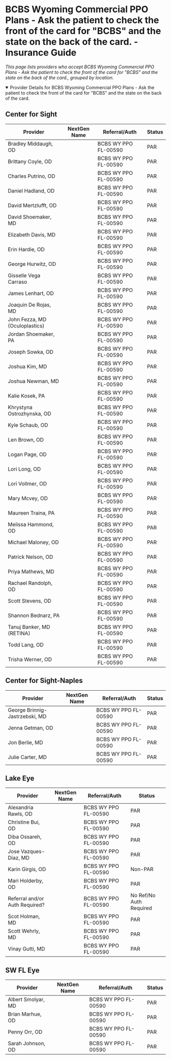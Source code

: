 # BCBS Wyoming Commercial PPO Plans - Ask the patient to check the front of the card for "BCBS" and the state on the back of the card. - Insurance Guide

*This page lists providers who accept BCBS Wyoming Commercial PPO Plans - Ask the patient to check the front of the card for "BCBS" and the state on the back of the card., grouped by location.*

<details open><summary>Provider Details for BCBS Wyoming Commercial PPO Plans - Ask the patient to check the front of the card for "BCBS" and the state on the back of the card.</summary>

## Center for Sight

| Provider | NextGen Name | Referral/Auth | Status |
|----------|-------------|--------------|--------|
| Bradley Middaugh, OD |  | BCBS WY PPO FL-00590 | PAR |
| Brittany Coyle, OD |  | BCBS WY PPO FL-00590 | PAR |
| Charles Putrino, OD |  | BCBS WY PPO FL-00590 | PAR |
| Daniel Hadland, OD |  | BCBS WY PPO FL-00590 | PAR |
| David Mertzlufft, OD |  | BCBS WY PPO FL-00590 | PAR |
| David Shoemaker, MD |  | BCBS WY PPO FL-00590 | PAR |
| Elizabeth Davis, MD |  | BCBS WY PPO FL-00590 | PAR |
| Erin Hardie, OD |  | BCBS WY PPO FL-00590 | PAR |
| George Hurwitz, OD |  | BCBS WY PPO FL-00590 | PAR |
| Gisselle Vega Carraso |  | BCBS WY PPO FL-00590 | PAR |
| James Lenhart, OD |  | BCBS WY PPO FL-00590 | PAR |
| Joaquin De Rojas, MD |  | BCBS WY PPO FL-00590 | PAR |
| John Fezza, MD (Oculoplastics) |  | BCBS WY PPO FL-00590 | PAR |
| Jordan Shoemaker, PA |  | BCBS WY PPO FL-00590 | PAR |
| Joseph Sowka, OD |  | BCBS WY PPO FL-00590 | PAR |
| Joshua Kim, MD |  | BCBS WY PPO FL-00590 | PAR |
| Joshua Newman, MD |  | BCBS WY PPO FL-00590 | PAR |
| Kalie Kosek, PA |  | BCBS WY PPO FL-00590 | PAR |
| Khrystyna Ostrozhynska, OD |  | BCBS WY PPO FL-00590 | PAR |
| Kyle Schaub, OD |  | BCBS WY PPO FL-00590 | PAR |
| Len Brown, OD |  | BCBS WY PPO FL-00590 | PAR |
| Logan Page, OD |  | BCBS WY PPO FL-00590 | PAR |
| Lori Long, OD |  | BCBS WY PPO FL-00590 | PAR |
| Lori Vollmer, OD |  | BCBS WY PPO FL-00590 | PAR |
| Mary Mcvey, OD |  | BCBS WY PPO FL-00590 | PAR |
| Maureen Traina, PA |  | BCBS WY PPO FL-00590 | PAR |
| Melissa Hammond, OD |  | BCBS WY PPO FL-00590 | PAR |
| Michael Maloney, OD |  | BCBS WY PPO FL-00590 | PAR |
| Patrick Nelson, OD |  | BCBS WY PPO FL-00590 | PAR |
| Priya Mathews, MD |  | BCBS WY PPO FL-00590 | PAR |
| Rachael Randolph, OD |  | BCBS WY PPO FL-00590 | PAR |
| Scott Stevens, OD |  | BCBS WY PPO FL-00590 | PAR |
| Shannon Bednarz, PA |  | BCBS WY PPO FL-00590 | PAR |
| Tanuj Banker, MD (RETINA) |  | BCBS WY PPO FL-00590 | PAR |
| Todd Lang, OD |  | BCBS WY PPO FL-00590 | PAR |
| Trisha Werner, OD |  | BCBS WY PPO FL-00590 | PAR |

## Center for Sight-Naples

| Provider | NextGen Name | Referral/Auth | Status |
|----------|-------------|--------------|--------|
| George Brinnig-Jastrzebski, MD |  | BCBS WY PPO FL-00590 | PAR |
| Jenna Getman, OD |  | BCBS WY PPO FL-00590 | PAR |
| Jon Berlie, MD |  | BCBS WY PPO FL-00590 | PAR |
| Julie Carter, MD |  | BCBS WY PPO FL-00590 | PAR |

## Lake Eye 

| Provider | NextGen Name | Referral/Auth | Status |
|----------|-------------|--------------|--------|
| Alexandria Rawls, OD |  | BCBS WY PPO FL-00590 | PAR |
| Christine Bui, OD |  | BCBS WY PPO FL-00590 | PAR |
| Diba Ossareh, OD |  | BCBS WY PPO FL-00590 | PAR |
| Jose Vazques-Diaz, MD |  | BCBS WY PPO FL-00590 | PAR |
| Karin Girgis, OD |  | BCBS WY PPO FL-00590 | Non-PAR |
| Mari Holderby, OD |  | BCBS WY PPO FL-00590 | PAR |
| Referral and/or Auth Required? |  | BCBS WY PPO FL-00590 | No Ref/No Auth Required |
| Scot Holman, MD |  | BCBS WY PPO FL-00590 | PAR |
| Scott Wehrly, MD |  | BCBS WY PPO FL-00590 | PAR |
| Vinay Gutti, MD |  | BCBS WY PPO FL-00590 | PAR |

## SW FL Eye

| Provider | NextGen Name | Referral/Auth | Status |
|----------|-------------|--------------|--------|
| Albert Smolyar, MD |  | BCBS WY PPO FL-00590 | PAR |
| Brian Marhue, OD |  | BCBS WY PPO FL-00590 | PAR |
| Penny Orr, OD |  | BCBS WY PPO FL-00590 | PAR |
| Sarah Johnson, OD |  | BCBS WY PPO FL-00590 | PAR |

</details>

